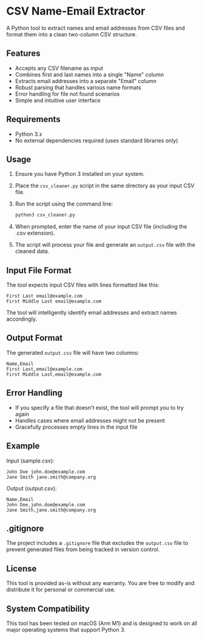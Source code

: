 # CSV Name-Email Extractor

A Python tool to extract names and email addresses from CSV files and format them into a clean two-column CSV structure.

## Features

- Accepts any CSV filename as input
- Combines first and last names into a single "Name" column
- Extracts email addresses into a separate "Email" column
- Robust parsing that handles various name formats
- Error handling for file not found scenarios
- Simple and intuitive user interface

## Requirements

- Python 3.x
- No external dependencies required (uses standard libraries only)

## Usage

1. Ensure you have Python 3 installed on your system.

2. Place the `csv_cleaner.py` script in the same directory as your input CSV file.

3. Run the script using the command line:

   ```bash
   python3 csv_cleaner.py
   ```

4. When prompted, enter the name of your input CSV file (including the .csv extension).

5. The script will process your file and generate an `output.csv` file with the cleaned data.

## Input File Format

The tool expects input CSV files with lines formatted like this:

```
First Last email@example.com
First Middle Last email@example.com
```

The tool will intelligently identify email addresses and extract names accordingly.

## Output Format

The generated `output.csv` file will have two columns:

```
Name,Email
First Last,email@example.com
First Middle Last,email@example.com
```

## Error Handling

- If you specify a file that doesn't exist, the tool will prompt you to try again
- Handles cases where email addresses might not be present
- Gracefully processes empty lines in the input file

## Example

Input (sample.csv):
```
John Doe john.doe@example.com
Jane Smith jane.smith@company.org
```

Output (output.csv):
```
Name,Email
John Doe,john.doe@example.com
Jane Smith,jane.smith@company.org
```

## .gitignore

The project includes a `.gitignore` file that excludes the `output.csv` file to prevent generated files from being tracked in version control.

## License

This tool is provided as-is without any warranty. You are free to modify and distribute it for personal or commercial use.

## System Compatibility

This tool has been tested on macOS (Arm M1) and is designed to work on all major operating systems that support Python 3.